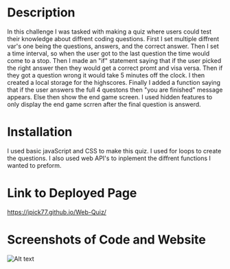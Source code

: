 # Description
In this challenge I was tasked with making a quiz where users could test their knowledge about diffrent coding questions. First I set multiple diffrent var's one being the questions, answers, and the correct answer. Then I set a time interval, so when the user got to the last question the time would come to a stop. Then I made an "if" statement saying that if the user picked the right answer then they would get a correct promt and visa versa. Then if they got a question wrong it would take 5 minutes off the clock. I then created a local storage for the highscores. Finally I added a function saying that if the user answers the full 4 questons then "you are finished" message appears. Else then show the end game screen. I used hidden features to only display the end game scrren after the final question is answerd.

# Installation
I used basic javaScript and CSS to make this quiz. I used for loops to create the questions. I also used web API's to inplement the diffrent functions I wanted to preform.

# Link to Deployed Page
https://jpick77.github.io/Web-Quiz/

# Screenshots of Code and Website
![Alt text](./assets/images/screen.shot.14.png "scree.shot.14.png")